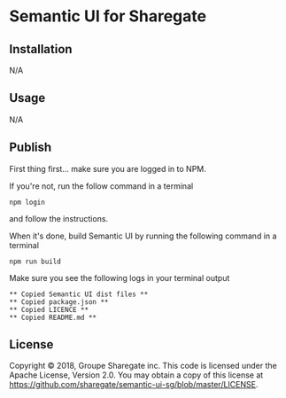 # Semantic UI for Sharegate

## Installation

N/A

## Usage

N/A

## Publish

First thing first... make sure you are logged in to NPM.

If you're not, run the follow command in a terminal

```
npm login
```

and follow the instructions.

When it's done, build Semantic UI by running the following command in a terminal

```
npm run build
```

Make sure you see the following logs in your terminal output

```
** Copied Semantic UI dist files **
** Copied package.json **
** Copied LICENCE **
** Copied README.md **
```



## License

Copyright © 2018, Groupe Sharegate inc. This code is licensed under the Apache License, Version 2.0. You may obtain a copy of this license at https://github.com/sharegate/semantic-ui-sg/blob/master/LICENSE.